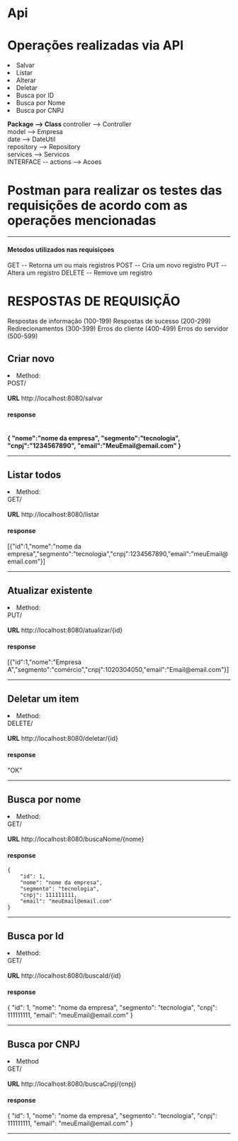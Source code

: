 # Api

# Operações realizadas via API
<li>Salvar</li>
<li>Listar</li>
<li>Alterar</li>
<li>Deletar</li>
<li>Busca por ID</li>
<li>Busca por Nome</li>
<li>Busca por CNPJ</li>


<b>Package --> Class
</b>
controller --> Controller <br>
model -->  Empresa <br>
date --> DateUtil <br>
repository --> Repository <br>
services --> Servicos <br>
INTERFACE -- actions --> Acoes <br>

# Postman para realizar os testes das requisições de acordo com as operações mencionadas
<hr>
<h4> Metodos utilizados nas requisiçoes</h4>

GET -- Retorna um ou mais registros
POST -- Cria um novo registro
PUT -- Altera um registro
DELETE -- Remove um registro

# RESPOSTAS DE REQUISIÇÃO

Respostas de informação (100-199)
Respostas de sucesso (200-299)
Redirecionamentos (300-399)
Erros do cliente (400-499)
Erros do servidor (500-599)

<h2>Criar novo</h2>
<li>Method: <br>
POST/</li> <br>
<b>URL</b> http://localhost:8080/salvar  <br>
<h4>response<h4>  
<br>
{
"nome":"nome da empresa",
"segmento":"tecnologia",
"cnpj":"1234567890",
"email":"MeuEmail@email.com"
}
 
<hr>
<h2>Listar todos </h2>
<li>Method: <br>
GET/</li> <br>
<b>URL</b> http://localhost:8080/listar <br>
<h4>response</h4> [{"id":1,"nome":"nome da empresa","segmento":"tecnologia","cnpj":1234567890,"email":"meuEmail@email.com"}]
<hr>

<h2>Atualizar existente</h2>
<li/>Method: <br>
PUT/</li> <br>
<b>URL</b> http://localhost:8080/atualizar/{id}
<h4>response</h4> [{"id":1,"nome":"Empresa A","segmento":"comércio","cnpj":1020304050,"email":"Email@email.com"}]
<hr>

<h2>Deletar um item</h2>
<li>Method: <br>
DELETE/</li> <br>
<b>URL</b> http://localhost:8080/deletar/{id}
<h4>response</h4> "OK"
<hr>

<h2>Busca por nome</h2>
<li>Method: <br>
GET/</li> <br>
<b>URL</b> http://localhost:8080/buscaNome/{nome}
<h4>response</h4> 

    {
        "id": 1,
        "nome": "nome da empresa",
        "segmento": "tecnologia",
        "cnpj": 111111111,
        "email": "meuEmail@email.com"
    }
<hr>

<h2>Busca por Id</h2>
<li>Method: <br>
GET/</li> <br>
<b>URL</b> http://localhost:8080/buscaId/{id}
<h4>response</h4>
{
        "id": 1,
        "nome": "nome da empresa",
        "segmento": "tecnologia",
        "cnpj": 111111111,
        "email": "meuEmail@email.com"
    }
<hr>

<h2>Busca por CNPJ</h2>
<li>Method <br>
GET/</li> <br>
<b>URL</b> http://localhost:8080/buscaCnpj/{cnpj}
<h4>response</h4>
  {
        "id": 1,
        "nome": "nome da empresa",
        "segmento": "tecnologia",
        "cnpj": 111111111,
        "email": "meuEmail@email.com"
    }
<hr>


